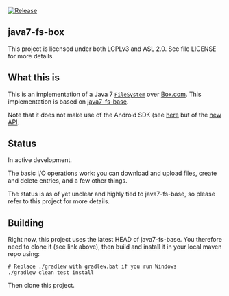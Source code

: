 [![Release](https://jitpack.io/v/umjammer/java7-fs-box.svg)](https://jitpack.io/#umjammer/java7-fs-box)

## java7-fs-box

This project is licensed under both LGPLv3 and ASL 2.0. See file LICENSE for more details.

## What this is

This is an implementation of a Java 7
[`FileSystem`](https://docs.oracle.com/javase/7/docs/api/java/nio/file/FileSystem.html) over
[Box.com](https://box.com). This implementation is based on
[java7-fs-base](https://github.com/fge/java7-fs-base).

Note that it does not make use of the Android SDK (see
[here](https://github.com/box/box-java-sdk-v2) but of the [new
API](https://github.com/box/box-java-sdk).

## Status

In active development.

The basic I/O operations work: you can download and upload files, create and delete entries, and a
few other things.

The status is as of yet unclear and highly tied to java7-fs-base, so please refer to this project
for more details.

## Building

Right now, this project uses the latest HEAD of java7-fs-base. You therefore need to clone it (see
link above), then build and install it in your local maven repo using:

```
# Replace ./gradlew with gradlew.bat if you run Windows
./gradlew clean test install
```

Then clone this project.

